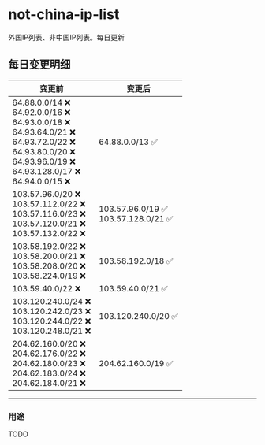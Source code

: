 # not-china-ip-list
外国IP列表、非中国IP列表。每日更新

每日变更明细
--------------------
|  变更前   | 变更后 |
|  ----  | ----  |
|  64.88.0.0/14 :x: <br> 64.92.0.0/16 :x: <br> 64.93.0.0/18 :x: <br> 64.93.64.0/21 :x: <br> 64.93.72.0/22 :x: <br> 64.93.80.0/20 :x: <br> 64.93.96.0/19 :x: <br> 64.93.128.0/17 :x: <br> 64.94.0.0/15 :x: <br> | 64.88.0.0/13 :white_check_mark: | 
|  103.57.96.0/20 :x: <br> 103.57.112.0/22 :x: <br> 103.57.116.0/23 :x: <br> 103.57.120.0/21 :x: <br> 103.57.132.0/22 :x: <br> | 103.57.96.0/19 :white_check_mark: <br> 103.57.128.0/21 :white_check_mark: <br>  | 
|  103.58.192.0/22 :x: <br> 103.58.200.0/21 :x: <br> 103.58.208.0/20 :x: <br> 103.58.224.0/19 :x: <br> | 103.58.192.0/18 :white_check_mark: | 
|  103.59.40.0/22 :x:  | 103.59.40.0/21 :white_check_mark: | 
|  103.120.240.0/24 :x: <br> 103.120.242.0/23 :x: <br> 103.120.244.0/22 :x: <br> 103.120.248.0/21 :x: <br> | 103.120.240.0/20 :white_check_mark: | 
|  204.62.160.0/20 :x: <br> 204.62.176.0/22 :x: <br> 204.62.180.0/23 :x: <br> 204.62.183.0/24 :x: <br> 204.62.184.0/21 :x: <br> | 204.62.160.0/19 :white_check_mark: | 

--------------------
### 用途
TODO
